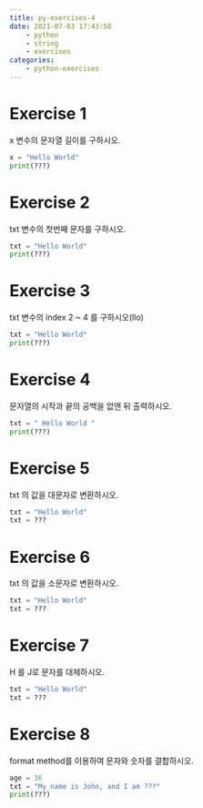 ```yaml
---
title: py-exercises-4
date: 2021-07-03 17:43:58
    - python 
    - string
    - exercises
categories: 
    - python-exercises
---
```


# Exercise 1
x 변수의 문자열 길이를 구하시오.
``` python
x = "Hello World"
print(???)
```

# Exercise 2
txt 변수의 첫번째 문자를 구하시오.
``` python
txt = "Hello World"
print(???)
```

# Exercise 3
txt 변수의 index 2 ~ 4 를 구하시오(llo)
``` python
txt = "Hello World"
print(???)
```

# Exercise 4
문자열의 시작과 끝의 공백을 없앤 뒤 출력하시오.
``` python
txt = " Hello World "
print(???)
```

# Exercise 5
txt 의 값을 대문자로 변환하시오.
``` python
txt = "Hello World"
txt = ???
```

# Exercise 6
txt 의 값을 소문자로 변환하시오.
``` python
txt = "Hello World"
txt = ???
```

# Exercise 7
H 를 J로 문자를 대체하시오.
``` python
txt = "Hello World"
txt = ???
```

# Exercise 8
format method를 이용하여 문자와 숫자를 결합하시오.
``` python
age = 36
txt = "My name is John, and I am ???"
print(???)
```